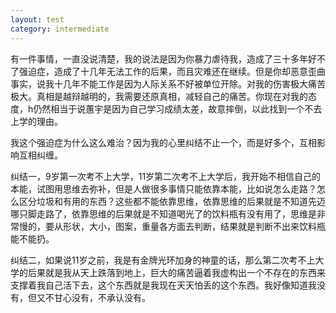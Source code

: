 ```yaml
---
layout: test
category: intermediate
---
```

有一件事情，一直没说清楚，我的说法是因为你暴力虐待我，造成了三十多年好不了强迫症，造成了十几年无法工作的后果，而且灾难还在继续。但是你却恶意歪曲事实，说我十几年不能工作是因为人际关系不好被单位开除。对我的伤害极大痛苦极大。真相是越辩越明的，我需要还原真相，减轻自己的痛苦。你现在对我的态度，h仍然相当于说蕙宇是因为自己学习成绩太差，故意摔倒，以此找到一个不去上学的理由。

我这个强迫症为什么这么难治？因为我的心里纠结不止一个，而是好多个，互相影响互相纠缠。

纠结一，9岁第一次考不上大学，11岁第二次考不上大学后，我开始不相信自己的本能，试图用思维去弥补，但是人做很多事情只能依靠本能，比如说怎么走路？怎么区分垃圾和有用的东西？这些都不能依靠思维，依靠思维的后果就是不知道先迈哪只脚走路了，依靠思维的后果就是不知道喝光了的饮料瓶有没有用了，思维是非常慢的，要从形状，大小，图案，重量各方面去判断，结果就是判断不出来饮料瓶能不能扔。

纠结二，如果说11岁之前，我是有金牌光环加身的神童的话，那么第二次考不上大学的后果就是我从天上跌落到地上，巨大的痛苦逼着我虚构出一个不存在的东西来支撑着我自己活下去，这个东西就是我现在天天怕丢的这个东西。我好像知道我没有，但又不甘心没有，不承认没有。
